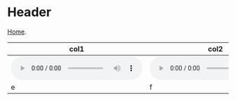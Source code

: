 
# Header

[Home](https://d-byrne1.github.io/mscproject/).

| col1 | col2 | col3 |
| --- | --- | --- |
| <audio src="gh-pages/tail8/sample-2.wav" controls></audio> | <audio src="/gh-pages/tail8/ssample_1.wav" controls></audio> | c | |
| e | f | g | h |
